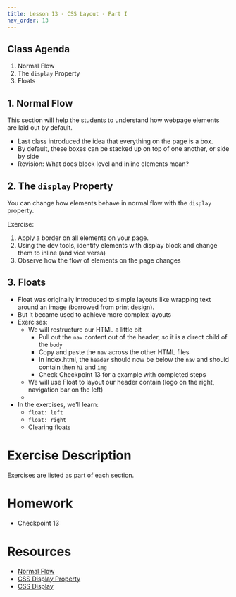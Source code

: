 ```yaml
---
title: Lesson 13 - CSS Layout - Part I
nav_order: 13
---
```


## Class Agenda

1. Normal Flow
1. The `display` Property
1. Floats

## 1. Normal Flow

This section will help the students to understand how webpage elements are laid out by default.

- Last class introduced the idea that everything on the page is a box.
- By default, these boxes can be stacked up on top of one another, or side by side
- Revision: What does block level and inline elements mean?


## 2. The `display` Property

You can change how elements behave in normal flow with the `display` property.

Exercise:
1. Apply a border on all elements on your page.
2. Using the dev tools, identify elements with display block and change them to inline (and vice versa)
3. Observe how the flow of elements on the page changes


## 3. Floats

- Float was originally introduced to simple layouts like wrapping text around an image (borrowed from print design).
- But it became used to achieve more complex layouts
- Exercises:
  - We will restructure our HTML a little bit
    - Pull out the `nav` content out of the header, so it is a direct child of the `body`
    - Copy and paste the `nav` across the other HTML files
    - In index.html,  the `header` should now be below the `nav` and should contain then `h1` and `img`
    - Check Checkpoint 13 for a example with completed steps
  - We will use Float to layout our header contain (logo on the right, navigation bar on the left)
  -
- In the exercises, we'll learn:
  - `float: left`
  - `float: right`
  - Clearing floats


# Exercise Description

Exercises are listed as part of each section.


# Homework

- Checkpoint 13


# Resources

- [Normal Flow](https://developer.mozilla.org/en-US/docs/Learn/CSS/CSS_layout/Normal_Flow)
- [CSS Display Property](https://www.w3schools.com/cssref/pr_class_display.asp)
- [CSS Display](https://developer.mozilla.org/en-US/docs/Web/CSS/display)

